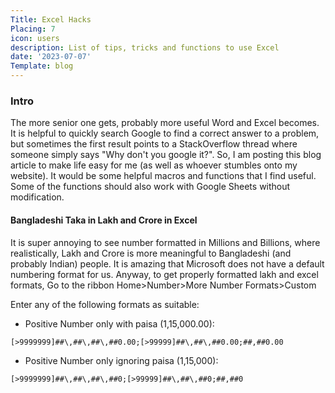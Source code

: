 ```yaml
---
Title: Excel Hacks 
Placing: 7
icon: users
description: List of tips, tricks and functions to use Excel
date: '2023-07-07'
Template: blog
---
```


### Intro
The more senior one gets, probably more useful Word and Excel becomes. It is helpful to quickly search Google to find a correct answer to a problem, but sometimes the first result points to a StackOverflow thread where someone simply says "Why don't you google it?". So, I am posting this blog article to make life easy for me (as well as whoever stumbles onto my website). It would be some helpful macros and functions that I find useful. Some of the functions should also work with Google Sheets without modification.

#### Bangladeshi Taka in Lakh and Crore in Excel
It is super annoying to see number formatted in Millions and Billions, where realistically, Lakh and Crore is more meaningful to Bangladeshi (and probably Indian) people. It is amazing that Microsoft does not have a default numbering format for us. Anyway, to get properly formatted lakh and excel formats, Go to the ribbon Home>Number>More Number Formats>Custom

Enter any of the following formats as suitable:

* Positive Number only with paisa (1,15,000.00): 
```
[>9999999]##\,##\,##\,##0.00;[>99999]##\,##\,##0.00;##,##0.00
```
* Positive Number only ignoring paisa (1,15,000): 
```
[>9999999]##\,##\,##\,##0;[>99999]##\,##\,##0;##,##0
```
